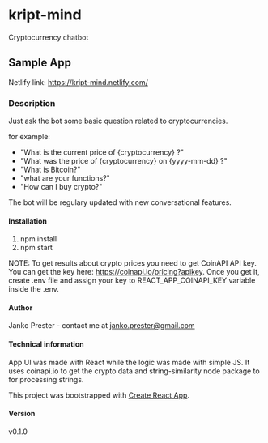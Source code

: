 # kript-mind

Cryptocurrency chatbot

## Sample App
Netlify link: https://kript-mind.netlify.com/

### Description
 Just ask the bot some basic question related to cryptocurrencies. 

for example:
- "What is the current price of {cryptocurrency} ?"
- "What was the price of {cryptocurrency} on {yyyy-mm-dd} ?"
- "What is Bitcoin?"
- "what are your functions?"
- "How can I buy crypto?"

The bot will be regulary updated with new conversational features.


#### Installation

1. npm install
2. npm start

NOTE: To get results about crypto prices you need to get CoinAPI API key. You can get the key here: https://coinapi.io/pricing?apikey. Once you get it, create .env file and assign your key to REACT_APP_COINAPI_KEY variable inside the .env.

#### Author
Janko Prester - contact me at janko.prester@gmail.com

#### Technical information
App UI was made with React while the logic was made with simple JS. It uses coinapi.io to get the crypto data and string-similarity node package to for processing strings.

This project was bootstrapped with [Create React App](https://github.com/facebookincubator/create-react-app).


#### Version
v0.1.0

